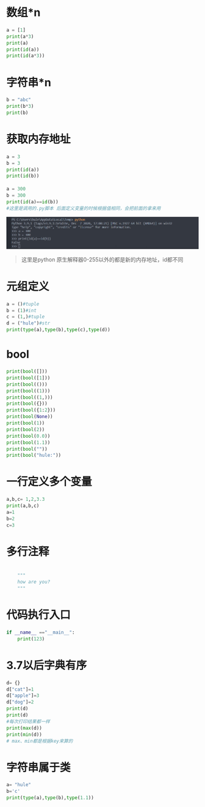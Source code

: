 # 数组*n
```python
a = [1]
print(a*3)
print(a)
print(id(a))
print(id(a*3))
```

# 字符串*n
```python
b = "abc"
print(b*3)
print(b)
```

# 获取内存地址
```python
a = 3
b = 3
print(id(a))
print(id(b))

a = 300
b = 300
print(id(a)==id(b))
#这里是调用的.py脚本 后面定义变量的时候根据值相同，会把前面的拿来用
```
![1](iamges/20220903162543.png)
> 这里是python 原生解释器0-255以外的都是新的内存地址，id都不同

# 元组定义
```python
a = ()#tuple
b = (1)#int
c = (1,)#tuple
d = ("hule")#str
print(type(a),type(b),type(c),type(d))
```

# bool
```python
print(bool([]))
print(bool([1]))
print(bool(()))
print(bool((1)))
print(bool((1,)))
print(bool({}))
print(bool({1:2}))
print(bool(None))
print(bool(1))
print(bool(2))
print(bool(0.0))
print(bool(1.1))
print(bool(""))
print(bool("hule:"))
```
# 一行定义多个变量
```python
a,b,c= 1,2,3.3
print(a,b,c)
a=1
b=2
c=3
```

# 多行注释
```python

    """
    how are you?
    """
```

# 代码执行入口
```python
if __name__ =="__main__":
    print(123)
```

# 3.7以后字典有序
```python
d= {}
d["cat"]=1
d["apple"]=3
d["dog"]=2
print(d)
print(d)
#每次打印结果都一样
print(max(d))
print(min(d))
# max、min都是根据key来算的
```

# 字符串属于类
```python
a= "hule"
b='c'
print(type(a),type(b),type(1.1))
```

